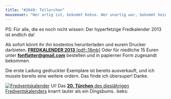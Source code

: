 ```yaml
---
title: "#2649: Tellerchen"
mouseover: "Wer artig ist, bekommt Kekse. Wer unartig war, bekommt keinen Beusch vom Weihnachtsmann, hat aber immer noch Kekse."
---
```


PS:
Für alle, die es noch nicht wissen:
Der hyperfetzige Fredkalender 2013 ist endlich da!

Ab sofort könnt ihr ihn kostenlos herunterladen und eurem Drucker darbieten.
<a href="http://www.fonflatter.de/dateien/kalender_fonflatter_2013.pdf" title="Fredkalender 2013"><strong>FREDKALENDER 2013</strong> [pdf::18mb]</a>
Oder für niedliche 15 Euren unter <a href="mailto:fonflatter@gmail.com"><strong>fonflatter@gmail.com</strong></a> bestellen und in papierner Form zugesandt bekommen.

Die erste Ladung gedruckter Exemplare ist bereits ausverkauft, und ich musste bereits eine weitere ordern.
Das finde ich übersuper! Danke.
<img src="http://www.fonflatter.de/wp-includes/images/smilies/herz.png" alt="" />

<a href="http://www.fonflatter.de/der-fetzige-fredventskalender-2012" title="Der fetzige Fredventskalender"><img src="http://www.fonflatter.de/adv12/fredventskalender_banner.png" alt="Fredventskalender" /></a>
Ui! Das <a href="http://www.fonflatter.de/2012/12/20/das-20-turchen-2/"><strong>20. Türchen</strong> des diesjährigen Fredventskalenders</a> knarrt lauter als ein Dingsbums.
:keks:

